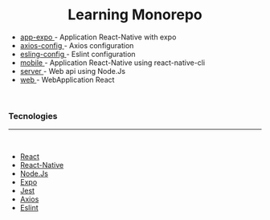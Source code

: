 <h1 align="center">Learning Monorepo</h1>


<ul>
  <li>
  <a target="_blank" href="https://github.com/vitorrios1001/monorepo/tree/master/packages/app-expo">
    app-expo
  </a>
   - Application React-Native with expo</li>
  <li>
  <a target="_blank" href="https://github.com/vitorrios1001/monorepo/tree/master/packages/axios-config">
    axios-config
  </a>
   - Axios configuration</li>
  <li>
  <a target="_blank" href="https://github.com/vitorrios1001/monorepo/tree/master/packages/esling-config">
    esling-config
  </a>
   - Eslint configuration</li>
  <li>
  <a target="_blank" href="https://github.com/vitorrios1001/monorepo/tree/master/packages/mobile">
    mobile
  </a>
   - Application React-Native using react-native-cli</li>
  <li>
  <a target="_blank" href="https://github.com/vitorrios1001/monorepo/tree/master/packages/server">
    server
  </a>
   - Web api using Node.Js</li>
  <li>
  <a target="_blank" href="https://github.com/vitorrios1001/monorepo/tree/master/packages/web">
    web
  </a>
   - WebApplication React</li>
</ul>

<br />

### Tecnologies
---
<br />

<ul>
  <li><a href="https://reactjs.org" target="_blank">React</a></li>
  <li><a href="https://reactnative.dev" target="_blank">React-Native</a></li>
  <li><a href="https://nodejs.org" target="_blank">Node.Js</a></li>
  <li><a href="https://expo.io" target="_blank">Expo</a></li>
  <li><a href="https://jestjs.io" target="_blank">Jest</a></li>
  <li><a href="https://github.com/axios/axios" target="_blank">Axios</a></li>
  <li><a href="https://eslint.org" target="_blank">Eslint</a></li>
</ul>


